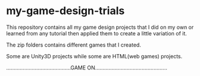 # my-game-design-trials

This repository contains all my game design projects that I did on my own or learned from any tutorial then applied them to 
create a little variation of it.

The zip folders contains different games that I created.

Some are Unity3D projects while some are HTML(web games) projects.

...........................................GAME ON................................................
